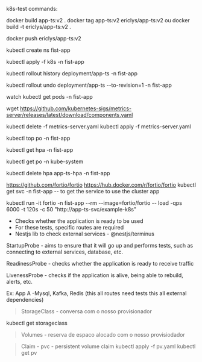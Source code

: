 k8s-test commands:

<!-- build project --------------------------->
docker build app-ts:v2 .
docker tag app-ts:v2 ericlys/app-ts:v2 
ou
docker build -t ericlys/app-ts:v2 .

docker push ericlys/app-ts:v2
<!-- ------------------------------------- -->

<!-- namespace k8s-->
kubectl create ns fist-app

<!-- aplicar configuracao no namespace -->
kubectl apply -f k8s -n fist-app

<!---------- comando emergencial (imperativo) -recomendado fazer tbm no deployment.yaml(declarativo)------------>
<!-- para acompanhar as revisoes -->
kubectl rollout history deployment/app-ts -n fist-app

<!-- para retornar para uma revisao(versao) especifica que já foi aplicada em algum momento/ --to-revision=1 é opcional-->
kubectl rollout undo deployment/app-ts --to-revision=1 -n fist-app
<!-- ------------------------------------------------ -->

watch kubectl get pods -n fist-app

<!-- ---configurando hpa para que funcione em ambiente local para que funcione o certificado-->
<!-- --kubelet-insecure-tls -->
<!-- https://github.com/kubernetes-sigs/metrics-server -->
wget https://github.com/kubernetes-sigs/metrics-server/releases/latest/download/components.yaml
<!-- renomeamos o components para metrics-server e add o kubelet insecure tls em spec no deploy do arquivo -->
kubectl delete -f metrics-server.yaml
kubectl apply -f metrics-server.yaml

<!-- verificar o cpu e a memoria dos pods -->
kubectl top po -n fist-app
<!-- ------------------------------------------------------------------------------------------ -->
<!-- comando para verificar configuracao de hpa ou outros arquivos -->
kubectl get hpa -n fist-app
<!--  -->

kubectl get po -n kube-system

<!-- remover configuracao hpa -->
kubectl delete hpa app-ts-hpa -n fist-app
<!--  -->

<!-- --- stress test -->
https://github.com/fortio/fortio
https://hub.docker.com/r/fortio/fortio
kubectl get svc -n fist-app  -- to get the service to use the cluster app
<!-- executa um teste de carga temporário com o Fortio diretamente no seu cluster Kubernetes, gerando tráfego HTTP para o seu serviço app-ts-svc. -->
kubectl run -it fortio -n fist-app --rm --image=fortio/fortio -- load -qps 6000 -t 120s -c 50 "http://app-ts-svc/example-k8s"
<!-- 
  Cria um pod fortio temporário no namespace fist-app.
  Envia 6000 requisições por segundo por 2 minutos com até 50 conexões simultâneas.
  Para o endpoint: http://app-ts-svc/example-k8s.
  Após o teste, o pod se remove automaticamente (--rm).
 -->


<!-- --- Probes - probing and verification ----------------------------------------------- -->
- Checks whether the application is ready to be used
- For these tests, specific routes are required
- Nestjs lib to check external services - @nestjs/terminus

StartupProbe - 
aims to ensure that it will go up and performs tests, such as connecting to external services, database, etc.

ReadinessProbe - 
checks whether the application is ready to receive traffic

LivenessProbe -
checks if the application is alive, being able to rebuild, alerts, etc.

Ex: App A -Mysql, Kafka, Redis (this all routes need tests this all external dependencies)
<!-- ------------------------------------------------------------------------------------ -->



<!-- Persistencia ------------------------------------------------------------------------->
>StorageClass - conversa com o nosso provisionador
<!-- mostra o storageclass padrão -->
kubectl get storageclass
<!--É legal desalocal o volume do cluster para evitar complexidades de aumento de memória futuros-->
>Volumes - reserva de espaco alocado com o nosso provisiodador
<!-- pvc - associa o deploy com o volume, requerendo uma parte do volume reservado -->
>Claim - pvc - persistent volume claim
  kubectl apply -f pv.yaml 
  kubectl get pv
<!-- ------------------------------------------------------------------------------------ -->